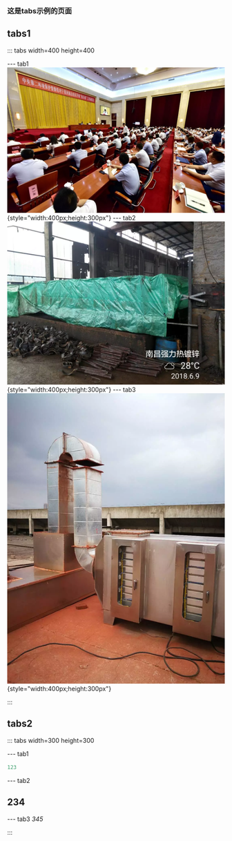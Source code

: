 ### 这是tabs示例的页面

## tabs1

::: tabs width=400 height=400

--- tab1
![news1](img/news1.png){style="width:400px;height:300px"}
--- tab2
![news2](img/news2.png){style="width:400px;height:300px"}
--- tab3
![news3](img/news3.png){style="width:400px;height:300px"}


:::

## tabs2

::: tabs  width=300 height=300

--- tab1
``` js
123
```
--- tab2
## 234
--- tab3
*345*

:::
